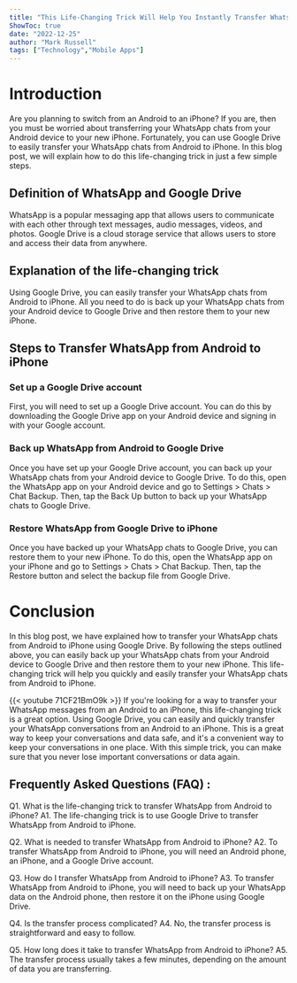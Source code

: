 ```yaml
---
title: "This Life-Changing Trick Will Help You Instantly Transfer WhatsApp from Android to iPhone Using Google Drive!"
ShowToc: true 
date: "2022-12-25"
author: "Mark Russell" 
tags: ["Technology","Mobile Apps"]
---
```

# Introduction
Are you planning to switch from an Android to an iPhone? If you are, then you must be worried about transferring your WhatsApp chats from your Android device to your new iPhone. Fortunately, you can use Google Drive to easily transfer your WhatsApp chats from Android to iPhone. In this blog post, we will explain how to do this life-changing trick in just a few simple steps. 

## Definition of WhatsApp and Google Drive
WhatsApp is a popular messaging app that allows users to communicate with each other through text messages, audio messages, videos, and photos. Google Drive is a cloud storage service that allows users to store and access their data from anywhere. 

## Explanation of the life-changing trick
Using Google Drive, you can easily transfer your WhatsApp chats from Android to iPhone. All you need to do is back up your WhatsApp chats from your Android device to Google Drive and then restore them to your new iPhone. 

## Steps to Transfer WhatsApp from Android to iPhone

### Set up a Google Drive account
First, you will need to set up a Google Drive account. You can do this by downloading the Google Drive app on your Android device and signing in with your Google account. 

### Back up WhatsApp from Android to Google Drive
Once you have set up your Google Drive account, you can back up your WhatsApp chats from your Android device to Google Drive. To do this, open the WhatsApp app on your Android device and go to Settings > Chats > Chat Backup. Then, tap the Back Up button to back up your WhatsApp chats to Google Drive. 

### Restore WhatsApp from Google Drive to iPhone
Once you have backed up your WhatsApp chats to Google Drive, you can restore them to your new iPhone. To do this, open the WhatsApp app on your iPhone and go to Settings > Chats > Chat Backup. Then, tap the Restore button and select the backup file from Google Drive. 

# Conclusion
In this blog post, we have explained how to transfer your WhatsApp chats from Android to iPhone using Google Drive. By following the steps outlined above, you can easily back up your WhatsApp chats from your Android device to Google Drive and then restore them to your new iPhone. This life-changing trick will help you quickly and easily transfer your WhatsApp chats from Android to iPhone.

{{< youtube 71CF21BmO9k >}} 
If you're looking for a way to transfer your WhatsApp messages from an Android to an iPhone, this life-changing trick is a great option. Using Google Drive, you can easily and quickly transfer your WhatsApp conversations from an Android to an iPhone. This is a great way to keep your conversations and data safe, and it's a convenient way to keep your conversations in one place. With this simple trick, you can make sure that you never lose important conversations or data again.

## Frequently Asked Questions (FAQ) :
Q1. What is the life-changing trick to transfer WhatsApp from Android to iPhone?
A1. The life-changing trick is to use Google Drive to transfer WhatsApp from Android to iPhone.

Q2. What is needed to transfer WhatsApp from Android to iPhone?
A2. To transfer WhatsApp from Android to iPhone, you will need an Android phone, an iPhone, and a Google Drive account.

Q3. How do I transfer WhatsApp from Android to iPhone?
A3. To transfer WhatsApp from Android to iPhone, you will need to back up your WhatsApp data on the Android phone, then restore it on the iPhone using Google Drive.

Q4. Is the transfer process complicated?
A4. No, the transfer process is straightforward and easy to follow.

Q5. How long does it take to transfer WhatsApp from Android to iPhone?
A5. The transfer process usually takes a few minutes, depending on the amount of data you are transferring.


